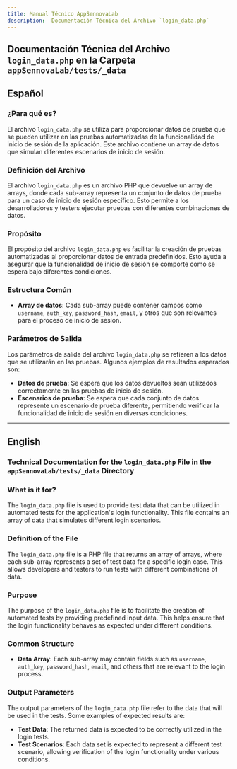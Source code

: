 ```yaml
---
title: Manual Técnico AppSennovaLab
description:  Documentación Técnica del Archivo `login_data.php`
---
```


## Documentación Técnica del Archivo `login_data.php` en la Carpeta `appSennovaLab/tests/_data`

## Español

### ¿Para qué es?
El archivo `login_data.php` se utiliza para proporcionar datos de prueba que se pueden utilizar en las pruebas automatizadas de la funcionalidad de inicio de sesión de la aplicación. Este archivo contiene un array de datos que simulan diferentes escenarios de inicio de sesión.

### Definición del Archivo
El archivo `login_data.php` es un archivo PHP que devuelve un array de arrays, donde cada sub-array representa un conjunto de datos de prueba para un caso de inicio de sesión específico. Esto permite a los desarrolladores y testers ejecutar pruebas con diferentes combinaciones de datos.

### Propósito
El propósito del archivo `login_data.php` es facilitar la creación de pruebas automatizadas al proporcionar datos de entrada predefinidos. Esto ayuda a asegurar que la funcionalidad de inicio de sesión se comporte como se espera bajo diferentes condiciones.

### Estructura Común
- **Array de datos**: Cada sub-array puede contener campos como `username`, `auth_key`, `password_hash`, `email`, y otros que son relevantes para el proceso de inicio de sesión.

### Parámetros de Salida
Los parámetros de salida del archivo `login_data.php` se refieren a los datos que se utilizarán en las pruebas. Algunos ejemplos de resultados esperados son:
- **Datos de prueba**: Se espera que los datos devueltos sean utilizados correctamente en las pruebas de inicio de sesión.
- **Escenarios de prueba**: Se espera que cada conjunto de datos represente un escenario de prueba diferente, permitiendo verificar la funcionalidad de inicio de sesión en diversas condiciones.

---

## English

### Technical Documentation for the `login_data.php` File in the `appSennovaLab/tests/_data` Directory

### What is it for?
The `login_data.php` file is used to provide test data that can be utilized in automated tests for the application's login functionality. This file contains an array of data that simulates different login scenarios.

### Definition of the File
The `login_data.php` file is a PHP file that returns an array of arrays, where each sub-array represents a set of test data for a specific login case. This allows developers and testers to run tests with different combinations of data.

### Purpose
The purpose of the `login_data.php` file is to facilitate the creation of automated tests by providing predefined input data. This helps ensure that the login functionality behaves as expected under different conditions.

### Common Structure
- **Data Array**: Each sub-array may contain fields such as `username`, `auth_key`, `password_hash`, `email`, and others that are relevant to the login process.

### Output Parameters
The output parameters of the `login_data.php` file refer to the data that will be used in the tests. Some examples of expected results are:
- **Test Data**: The returned data is expected to be correctly utilized in the login tests.
- **Test Scenarios**: Each data set is expected to represent a different test scenario, allowing verification of the login functionality under various conditions.

